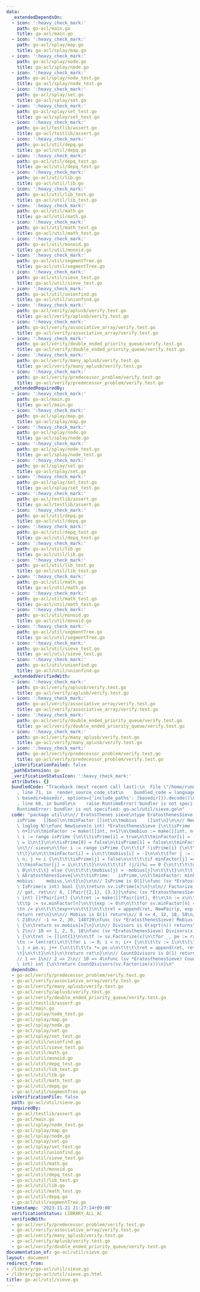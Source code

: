 ```yaml
---
data:
  _extendedDependsOn:
  - icon: ':heavy_check_mark:'
    path: go-acl/main.go
    title: go-acl/main.go
  - icon: ':heavy_check_mark:'
    path: go-acl/splay/map.go
    title: go-acl/splay/map.go
  - icon: ':heavy_check_mark:'
    path: go-acl/splay/node.go
    title: go-acl/splay/node.go
  - icon: ':heavy_check_mark:'
    path: go-acl/splay/node_test.go
    title: go-acl/splay/node_test.go
  - icon: ':heavy_check_mark:'
    path: go-acl/splay/set.go
    title: go-acl/splay/set.go
  - icon: ':heavy_check_mark:'
    path: go-acl/splay/set_test.go
    title: go-acl/splay/set_test.go
  - icon: ':heavy_check_mark:'
    path: go-acl/testlib/assert.go
    title: go-acl/testlib/assert.go
  - icon: ':heavy_check_mark:'
    path: go-acl/util/depq.go
    title: go-acl/util/depq.go
  - icon: ':heavy_check_mark:'
    path: go-acl/util/depq_test.go
    title: go-acl/util/depq_test.go
  - icon: ':heavy_check_mark:'
    path: go-acl/util/lib.go
    title: go-acl/util/lib.go
  - icon: ':heavy_check_mark:'
    path: go-acl/util/lib_test.go
    title: go-acl/util/lib_test.go
  - icon: ':heavy_check_mark:'
    path: go-acl/util/math.go
    title: go-acl/util/math.go
  - icon: ':heavy_check_mark:'
    path: go-acl/util/math_test.go
    title: go-acl/util/math_test.go
  - icon: ':heavy_check_mark:'
    path: go-acl/util/monoid.go
    title: go-acl/util/monoid.go
  - icon: ':heavy_check_mark:'
    path: go-acl/util/segmentTree.go
    title: go-acl/util/segmentTree.go
  - icon: ':heavy_check_mark:'
    path: go-acl/util/sieve_test.go
    title: go-acl/util/sieve_test.go
  - icon: ':heavy_check_mark:'
    path: go-acl/util/unionfind.go
    title: go-acl/util/unionfind.go
  - icon: ':heavy_check_mark:'
    path: go-acl/verify/aplusb/verify.test.go
    title: go-acl/verify/aplusb/verify.test.go
  - icon: ':heavy_check_mark:'
    path: go-acl/verify/associative_array/verify.test.go
    title: go-acl/verify/associative_array/verify.test.go
  - icon: ':heavy_check_mark:'
    path: go-acl/verify/double_ended_priority_queue/verify.test.go
    title: go-acl/verify/double_ended_priority_queue/verify.test.go
  - icon: ':heavy_check_mark:'
    path: go-acl/verify/many_aplusb/verify.test.go
    title: go-acl/verify/many_aplusb/verify.test.go
  - icon: ':heavy_check_mark:'
    path: go-acl/verify/predecessor_problem/verify.test.go
    title: go-acl/verify/predecessor_problem/verify.test.go
  _extendedRequiredBy:
  - icon: ':heavy_check_mark:'
    path: go-acl/main.go
    title: go-acl/main.go
  - icon: ':heavy_check_mark:'
    path: go-acl/splay/map.go
    title: go-acl/splay/map.go
  - icon: ':heavy_check_mark:'
    path: go-acl/splay/node.go
    title: go-acl/splay/node.go
  - icon: ':heavy_check_mark:'
    path: go-acl/splay/node_test.go
    title: go-acl/splay/node_test.go
  - icon: ':heavy_check_mark:'
    path: go-acl/splay/set.go
    title: go-acl/splay/set.go
  - icon: ':heavy_check_mark:'
    path: go-acl/splay/set_test.go
    title: go-acl/splay/set_test.go
  - icon: ':heavy_check_mark:'
    path: go-acl/testlib/assert.go
    title: go-acl/testlib/assert.go
  - icon: ':heavy_check_mark:'
    path: go-acl/util/depq.go
    title: go-acl/util/depq.go
  - icon: ':heavy_check_mark:'
    path: go-acl/util/depq_test.go
    title: go-acl/util/depq_test.go
  - icon: ':heavy_check_mark:'
    path: go-acl/util/lib.go
    title: go-acl/util/lib.go
  - icon: ':heavy_check_mark:'
    path: go-acl/util/lib_test.go
    title: go-acl/util/lib_test.go
  - icon: ':heavy_check_mark:'
    path: go-acl/util/math.go
    title: go-acl/util/math.go
  - icon: ':heavy_check_mark:'
    path: go-acl/util/math_test.go
    title: go-acl/util/math_test.go
  - icon: ':heavy_check_mark:'
    path: go-acl/util/monoid.go
    title: go-acl/util/monoid.go
  - icon: ':heavy_check_mark:'
    path: go-acl/util/segmentTree.go
    title: go-acl/util/segmentTree.go
  - icon: ':heavy_check_mark:'
    path: go-acl/util/sieve_test.go
    title: go-acl/util/sieve_test.go
  - icon: ':heavy_check_mark:'
    path: go-acl/util/unionfind.go
    title: go-acl/util/unionfind.go
  _extendedVerifiedWith:
  - icon: ':heavy_check_mark:'
    path: go-acl/verify/aplusb/verify.test.go
    title: go-acl/verify/aplusb/verify.test.go
  - icon: ':heavy_check_mark:'
    path: go-acl/verify/associative_array/verify.test.go
    title: go-acl/verify/associative_array/verify.test.go
  - icon: ':heavy_check_mark:'
    path: go-acl/verify/double_ended_priority_queue/verify.test.go
    title: go-acl/verify/double_ended_priority_queue/verify.test.go
  - icon: ':heavy_check_mark:'
    path: go-acl/verify/many_aplusb/verify.test.go
    title: go-acl/verify/many_aplusb/verify.test.go
  - icon: ':heavy_check_mark:'
    path: go-acl/verify/predecessor_problem/verify.test.go
    title: go-acl/verify/predecessor_problem/verify.test.go
  _isVerificationFailed: false
  _pathExtension: go
  _verificationStatusIcon: ':heavy_check_mark:'
  attributes: {}
  bundledCode: "Traceback (most recent call last):\n  File \"/home/runner/.local/lib/python3.10/site-packages/onlinejudge_verify/documentation/build.py\"\
    , line 71, in _render_source_code_stat\n    bundled_code = language.bundle(stat.path,\
    \ basedir=basedir, options={'include_paths': [basedir]}).decode()\n  File \"/home/runner/.local/lib/python3.10/site-packages/onlinejudge_verify/languages/user_defined.py\"\
    , line 68, in bundle\n    raise RuntimeError('bundler is not specified: {}'.format(str(path)))\n\
    RuntimeError: bundler is not specified: go-acl/util/sieve.go\n"
  code: "package util\n\n// Eratosthenes sieve\ntype EratosthenesSieve struct {\n\t\
    isPrime   []bool\n\tminFactor []int\n\tmobius    []int\n}\n\n// NewSieve is O(N\
    \ loglog N)\nfunc NewSieve(n int) *EratosthenesSieve {\n\tisPrime := make([]bool,\
    \ n+1)\n\tminFactor := make([]int, n+1)\n\tmobius := make([]int, n+1)\n\n\tfor\
    \ i := range isPrime {\n\t\tisPrime[i] = true\n\t\tminFactor[i] = -1\n\t\tmobius[i]\
    \ = 1\n\t}\n\n\tisPrime[0] = false\n\tisPrime[1] = false\n\tminFactor[1] = 1\n\
    \n\t// sieve\n\tfor i := range isPrime {\n\t\tif !isPrime[i] {\n\t\t\tcontinue\n\
    \t\t}\n\n\t\tminFactor[i] = i\n\t\tmobius[i] = -1\n\n\t\tfor j := i * 2; j <=\
    \ n; j += i {\n\t\t\tisPrime[j] = false\n\n\t\t\tif minFactor[j] == -1 {\n\t\t\
    \t\tminFactor[j] = i\n\t\t\t}\n\n\t\t\tif (j/i)%i == 0 {\n\t\t\t\tmobius[j] =\
    \ 0\n\t\t\t} else {\n\t\t\t\tmobius[j] = -mobius[j]\n\t\t\t}\n\t\t}\n\t}\n\treturn\
    \ &EratosthenesSieve{\n\t\tisPrime:   isPrime,\n\t\tminFactor: minFactor,\n\t\t\
    mobius:    mobius,\n\t}\n}\n\n// IsPrime is O(1)\nfunc (sv *EratosthenesSieve)\
    \ IsPrime(x int) bool {\n\treturn sv.isPrime[x]\n}\n\n// Factorize is O(Sqrt(1))\n\
    // got, ret\n// 6, []Pair{{2,1}, {3.1}}\nfunc (sv *EratosthenesSieve) Factorize(x\
    \ int) []*Pair[int] {\n\tret := make([]*Pair[int], 0)\n\tn := x\n\tfor n > 1 {\n\
    \t\tp := sv.minFactor[n]\n\t\texp := 0\n\n\t\tfor sv.minFactor[n] == p {\n\t\t\
    \tn /= p\n\t\t\texp++\n\t\t}\n\t\tret = append(ret, NewPair(p, exp))\n\t}\n\t\
    return ret\n}\n\n// Mobius is O(1) return\n// 0 <= 4, 12, 18, 50\n// 1 <= 1, 6,\
    \ 210\n// -1 <= 2, 30, 140729\nfunc (sv *EratosthenesSieve) Mobius(x int) int\
    \ {\n\treturn sv.mobius[x]\n}\n\n// Divisors is O(sqrt(n)) returns\n// 2 => 1,\
    \ 2\n// 10 => 1, 2, 5, 10\nfunc (sv *EratosthenesSieve) Divisors(x int) []int\
    \ {\n\tret := []int{1}\n\n\tf := sv.Factorize(x)\n\tfor _, pe := range f {\n\t\
    \tn := len(ret)\n\t\tfor i := 0; i < n; i++ {\n\t\t\tv := 1\n\t\t\tfor j := 0;\
    \ j < pe.v; j++ {\n\t\t\t\tv *= pe.u\n\t\t\t\tret = append(ret, ret[i]*v)\n\t\t\
    \t}\n\t\t}\n\t}\n\treturn ret\n}\n\n// CountDivisors is O(1) returns len(sv.Divisors(x))\n\
    // 1 => 1\n// 2 => 2\n// 10 => 4\nfunc (sv *EratosthenesSieve) CountDivisors(x\
    \ int) int {\n\treturn CountDivisors(sv.Factorize(x))\n}\n"
  dependsOn:
  - go-acl/verify/predecessor_problem/verify.test.go
  - go-acl/verify/associative_array/verify.test.go
  - go-acl/verify/many_aplusb/verify.test.go
  - go-acl/verify/aplusb/verify.test.go
  - go-acl/verify/double_ended_priority_queue/verify.test.go
  - go-acl/testlib/assert.go
  - go-acl/main.go
  - go-acl/splay/node_test.go
  - go-acl/splay/map.go
  - go-acl/splay/node.go
  - go-acl/splay/set.go
  - go-acl/splay/set_test.go
  - go-acl/util/unionfind.go
  - go-acl/util/sieve_test.go
  - go-acl/util/math.go
  - go-acl/util/monoid.go
  - go-acl/util/depq_test.go
  - go-acl/util/lib_test.go
  - go-acl/util/lib.go
  - go-acl/util/math_test.go
  - go-acl/util/depq.go
  - go-acl/util/segmentTree.go
  isVerificationFile: false
  path: go-acl/util/sieve.go
  requiredBy:
  - go-acl/testlib/assert.go
  - go-acl/main.go
  - go-acl/splay/node_test.go
  - go-acl/splay/map.go
  - go-acl/splay/node.go
  - go-acl/splay/set.go
  - go-acl/splay/set_test.go
  - go-acl/util/unionfind.go
  - go-acl/util/sieve_test.go
  - go-acl/util/math.go
  - go-acl/util/monoid.go
  - go-acl/util/depq_test.go
  - go-acl/util/lib_test.go
  - go-acl/util/lib.go
  - go-acl/util/math_test.go
  - go-acl/util/depq.go
  - go-acl/util/segmentTree.go
  timestamp: '2023-11-21 21:27:14+09:00'
  verificationStatus: LIBRARY_ALL_AC
  verifiedWith:
  - go-acl/verify/predecessor_problem/verify.test.go
  - go-acl/verify/associative_array/verify.test.go
  - go-acl/verify/many_aplusb/verify.test.go
  - go-acl/verify/aplusb/verify.test.go
  - go-acl/verify/double_ended_priority_queue/verify.test.go
documentation_of: go-acl/util/sieve.go
layout: document
redirect_from:
- /library/go-acl/util/sieve.go
- /library/go-acl/util/sieve.go.html
title: go-acl/util/sieve.go
---
```

